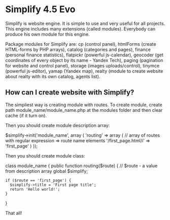 # Simplify 4.5 Evo

Simplify is website engine. It is simple to use and very useful for all projects.
This engine includes many extensions (called modules). Everybody can produce his own module for this engine.

Package modules for Simplify are: cp (control panel), htmlForms (create HTML-forms by PHP arrays), catalog (categories and pages),
finance (personal finance statistics), flatpickr (powerful js-calendar), geocoder (get coordinates of every object by its name - Yandex Tech),
paging (pagination for website and control panel), storage (images uploads/control), tinymce (powerful js-editor), yamap (Yandex map), realty 
(module to create website about realty with its own catalog, agents list).

## How can I create website with Simplify?

The simpliest way is creating module with routes.
To create module, create path module_name/module_name.php at the modules folder and then clear cache (if it turn on).

Then you should create module description array:

$simplify->init('module_name', array (
  'routing' => array ( // array of routes with regular expression => route name elements
    '/first_page.html/i' => 'first_page'
  )
));

Then you should create module class:

class module_name {
  public function routing($route) { // $route - a value from description array
    global $simplify;
    
    if ($route == 'first_page') {
      $simplify->title = 'First page title';
      return 'Hello world!';
    }   
}

That all!
